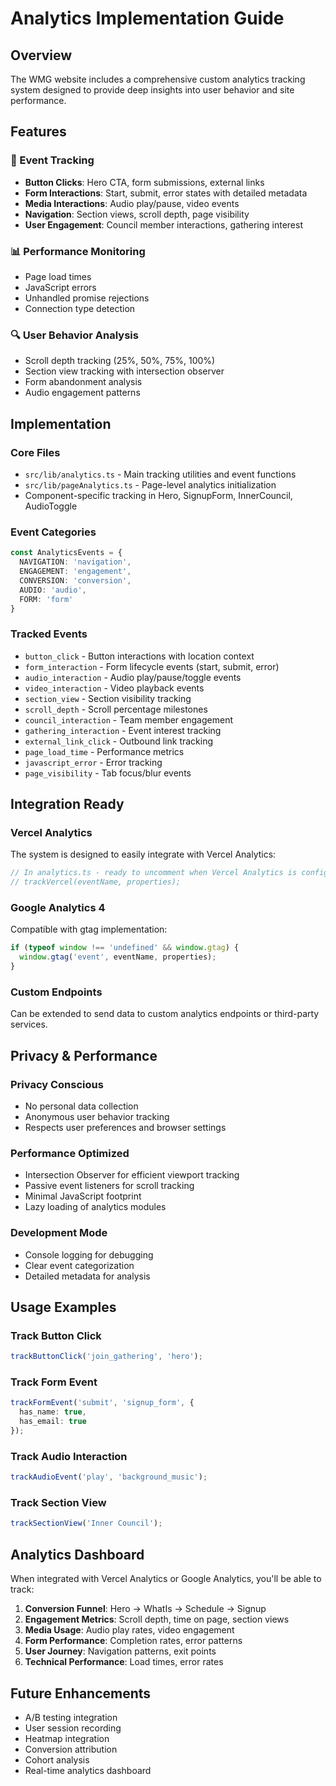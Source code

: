 # Analytics Implementation Guide

## Overview

The WMG website includes a comprehensive custom analytics tracking system designed to provide deep insights into user behavior and site performance.

## Features

### 🎯 Event Tracking
- **Button Clicks**: Hero CTA, form submissions, external links
- **Form Interactions**: Start, submit, error states with detailed metadata
- **Media Interactions**: Audio play/pause, video events
- **Navigation**: Section views, scroll depth, page visibility
- **User Engagement**: Council member interactions, gathering interest

### 📊 Performance Monitoring
- Page load times
- JavaScript errors
- Unhandled promise rejections
- Connection type detection

### 🔍 User Behavior Analysis
- Scroll depth tracking (25%, 50%, 75%, 100%)
- Section view tracking with intersection observer
- Form abandonment analysis
- Audio engagement patterns

## Implementation

### Core Files
- `src/lib/analytics.ts` - Main tracking utilities and event functions
- `src/lib/pageAnalytics.ts` - Page-level analytics initialization
- Component-specific tracking in Hero, SignupForm, InnerCouncil, AudioToggle

### Event Categories
```typescript
const AnalyticsEvents = {
  NAVIGATION: 'navigation',
  ENGAGEMENT: 'engagement', 
  CONVERSION: 'conversion',
  AUDIO: 'audio',
  FORM: 'form'
}
```

### Tracked Events
- `button_click` - Button interactions with location context
- `form_interaction` - Form lifecycle events (start, submit, error)
- `audio_interaction` - Audio play/pause/toggle events
- `video_interaction` - Video playback events
- `section_view` - Section visibility tracking
- `scroll_depth` - Scroll percentage milestones
- `council_interaction` - Team member engagement
- `gathering_interaction` - Event interest tracking
- `external_link_click` - Outbound link tracking
- `page_load_time` - Performance metrics
- `javascript_error` - Error tracking
- `page_visibility` - Tab focus/blur events

## Integration Ready

### Vercel Analytics
The system is designed to easily integrate with Vercel Analytics:

```typescript
// In analytics.ts - ready to uncomment when Vercel Analytics is configured
// trackVercel(eventName, properties);
```

### Google Analytics 4
Compatible with gtag implementation:

```typescript
if (typeof window !== 'undefined' && window.gtag) {
  window.gtag('event', eventName, properties);
}
```

### Custom Endpoints
Can be extended to send data to custom analytics endpoints or third-party services.

## Privacy & Performance

### Privacy Conscious
- No personal data collection
- Anonymous user behavior tracking
- Respects user preferences and browser settings

### Performance Optimized
- Intersection Observer for efficient viewport tracking
- Passive event listeners for scroll tracking
- Minimal JavaScript footprint
- Lazy loading of analytics modules

### Development Mode
- Console logging for debugging
- Clear event categorization
- Detailed metadata for analysis

## Usage Examples

### Track Button Click
```typescript
trackButtonClick('join_gathering', 'hero');
```

### Track Form Event
```typescript
trackFormEvent('submit', 'signup_form', { 
  has_name: true, 
  has_email: true 
});
```

### Track Audio Interaction
```typescript
trackAudioEvent('play', 'background_music');
```

### Track Section View
```typescript
trackSectionView('Inner Council');
```

## Analytics Dashboard

When integrated with Vercel Analytics or Google Analytics, you'll be able to track:

1. **Conversion Funnel**: Hero → WhatIs → Schedule → Signup
2. **Engagement Metrics**: Scroll depth, time on page, section views
3. **Media Usage**: Audio play rates, video engagement
4. **Form Performance**: Completion rates, error patterns
5. **User Journey**: Navigation patterns, exit points
6. **Technical Performance**: Load times, error rates

## Future Enhancements

- A/B testing integration
- User session recording
- Heatmap integration
- Conversion attribution
- Cohort analysis
- Real-time analytics dashboard
